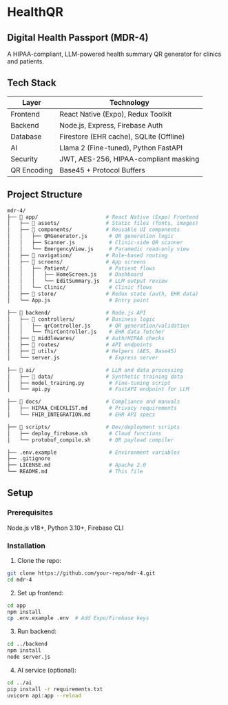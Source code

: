 # HealthQR

## Digital Health Passport (MDR-4)
A HIPAA-compliant, LLM-powered health summary QR generator for clinics and patients.




## Tech Stack

| Layer     | Technology                                                  |
|-----------|-------------------------------------------------------------|
| Frontend  | React Native (Expo), Redux Toolkit                          |
| Backend   | Node.js, Express, Firebase Auth                             |
| Database  | Firestore (EHR cache), SQLite (Offline)                     |
| AI        | Llama 2 (Fine-tuned), Python FastAPI                        |
| Security  | JWT, AES-256, HIPAA-compliant masking                       |
| QR Encoding | Base45 + Protocol Buffers                                 |










## Project Structure

```bash
mdr-4/  
├── 📁 app/                      # React Native (Expo) Frontend  
│   ├── 📁 assets/               # Static files (fonts, images)  
│   ├── 📁 components/           # Reusable UI components  
│   │   ├── QRGenerator.js       # QR generation logic  
│   │   ├── Scanner.js           # Clinic-side QR scanner  
│   │   └── EmergencyView.js     # Paramedic read-only view  
│   ├── 📁 navigation/           # Role-based routing  
│   ├── 📁 screens/              # App screens  
│   │   ├── Patient/             # Patient flows  
│   │   │   ├── HomeScreen.js    # Dashboard  
│   │   │   └── EditSummary.js   # LLM output review  
│   │   └── Clinic/              # Clinic flows  
│   ├── 📁 store/                # Redux state (auth, EHR data)  
│   └── App.js                   # Entry point  

├── 📁 backend/                  # Node.js API  
│   ├── 📁 controllers/          # Business logic  
│   │   ├── qrController.js      # QR generation/validation  
│   │   └── fhirController.js    # EHR data fetcher  
│   ├── 📁 middlewares/          # Auth/HIPAA checks  
│   ├── 📁 routes/               # API endpoints  
│   ├── 📁 utils/                # Helpers (AES, Base45)  
│   └── server.js                # Express server  

├── 📁 ai/                       # LLM and data processing  
│   ├── 📁 data/                 # Synthetic training data  
│   ├── model_training.py        # Fine-tuning script  
│   └── api.py                   # FastAPI endpoint for LLM  

├── 📁 docs/                     # Compliance and manuals  
│   ├── HIPAA_CHECKLIST.md       # Privacy requirements  
│   └── FHIR_INTEGRATION.md      # EHR API specs  

├── 📁 scripts/                  # Dev/deployment scripts  
│   ├── deploy_firebase.sh       # Cloud functions  
│   └── protobuf_compile.sh      # QR payload compiler  

├── .env.example                 # Environment variables  
├── .gitignore                   
├── LICENSE.md                   # Apache 2.0  
└── README.md                    # This file  
```


## Setup

### Prerequisites
Node.js v18+, Python 3.10+, Firebase CLI


### Installation

1. Clone the repo:
```bash
git clone https://github.com/your-repo/mdr-4.git  
cd mdr-4  
```

2. Set up frontend:
```bash
cd app  
npm install  
cp .env.example .env  # Add Expo/Firebase keys  
```

3. Run backend:
```bash
cd ../backend  
npm install  
node server.js  
```

4. AI service (optional):
```bash
cd ../ai  
pip install -r requirements.txt  
uvicorn api:app --reload  
```






